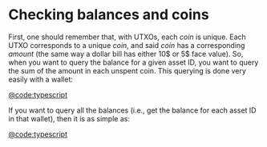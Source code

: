 # Checking balances and coins

First, one should remember that, with UTXOs, each _coin_ is unique. Each UTXO corresponds to a unique _coin_, and said _coin_ has a corresponding _amount_ (the same way a dollar bill has either 10$ or 5$ face value). So, when you want to query the balance for a given asset ID, you want to query the sum of the amount in each unspent coin. This querying is done very easily with a wallet:

[@code:typescript](./packages/fuel-gauge/src/doc-types.test.ts#typedoc:wallet-check-balance)

If you want to query all the balances (i.e., get the balance for each asset ID in that wallet), then it is as simple as:

[@code:typescript](./packages/fuel-gauge/src/doc-types.test.ts#typedoc:wallet-check-balances)
